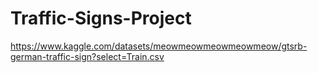 # Traffic-Signs-Project

https://www.kaggle.com/datasets/meowmeowmeowmeowmeow/gtsrb-german-traffic-sign?select=Train.csv
